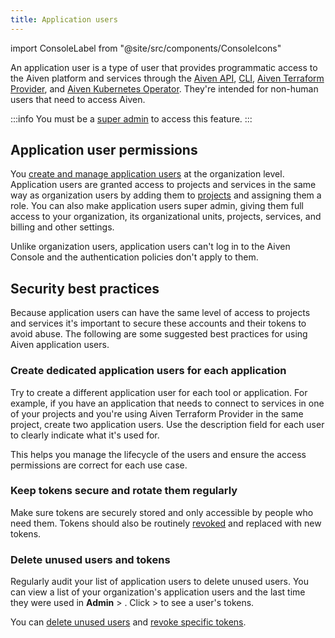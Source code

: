 ```yaml
---
title: Application users
---
```


import ConsoleLabel from "@site/src/components/ConsoleIcons"

An application user is a type of user that provides programmatic access to the Aiven platform and services through the [Aiven API](/docs/tools/api.md), [CLI](/docs/tools/), [Aiven Terraform Provider](/docs/tools/terraform.md), and [Aiven Kubernetes Operator](/docs/tools/kubernetes). They're intended for non-human users that need to access Aiven.

:::info
You must be a [super admin](/docs/platform/howto/make-super-admin) to access this feature.
:::

## Application user permissions

You [create and manage application users](/docs/platform/howto/manage-application-users)
at the organization level. Application users are granted access to projects
and services in the same way as organization users by adding them to
[projects](/docs/platform/howto/add-project-members) and assigning them a role. You can
also make application users super admin, giving them full access to your organization,
its organizational units, projects, services, and billing and other settings.

Unlike organization users, application users can't log in to the Aiven Console and the
authentication policies don't apply to them.

## Security best practices

Because application users can have the same level of access to projects and services it's
important to secure these accounts and their tokens to avoid abuse. The
following are some suggested best practices for using Aiven application users.

### Create dedicated application users for each application

Try to create a different application user for each tool or application. For example, if
you have an application that needs to connect to services in one of your projects and
you're using Aiven Terraform Provider in the same project, create two application users. Use
the description field for each user to clearly indicate what it's used for.

This helps you manage the lifecycle of the users and ensure the access permissions are
correct for each use case.

### Keep tokens secure and rotate them regularly

Make sure tokens are securely stored and only accessible by people who need them. Tokens
should also be routinely [revoked](/docs/platform/howto/manage-application-users#revoke-a-token-for-an-application-user)
and replaced with new tokens.

### Delete unused users and tokens

Regularly audit your list of application users to delete unused users. You can view a
list of your organization's application users and the last time they were used in
**Admin** > <ConsoleLabel name="Application users"/>. Click
<ConsoleLabel name="actions"/> > <ConsoleLabel name="view app user profile"/>
to see a user's tokens.

You can [delete unused users](/docs/platform/howto/manage-application-users#delete-an-application-user)
and [revoke specific tokens](/docs/platform/howto/manage-application-users#revoke-a-token-for-an-application-user).
